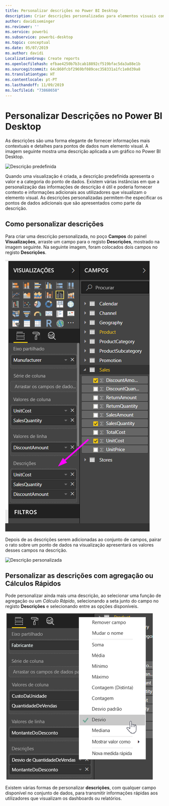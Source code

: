 ```yaml
---
title: Personalizar descrições no Power BI Desktop
description: Criar descrições personalizadas para elementos visuais com arrastar e largar
author: davidiseminger
ms.reviewer: ''
ms.service: powerbi
ms.subservice: powerbi-desktop
ms.topic: conceptual
ms.date: 05/07/2019
ms.author: davidi
LocalizationGroup: Create reports
ms.openlocfilehash: efbae4250b7b3cab18892cf519bfac5da3a88e1b
ms.sourcegitcommit: 64c860fcbf2969bf089cec358331a1fc1e0d39a8
ms.translationtype: HT
ms.contentlocale: pt-PT
ms.lasthandoff: 11/09/2019
ms.locfileid: "73868658"
---
```

# <a name="customizing-tooltips-in-power-bi-desktop"></a>Personalizar Descrições no Power BI Desktop
As descrições são uma forma elegante de fornecer informações mais contextuais e detalhes para pontos de dados num elemento visual. A imagem seguinte mostra uma descrição aplicada a um gráfico no Power BI Desktop.

![Descrição predefinida](media/desktop-custom-tooltips/custom-tooltips-1.png)

Quando uma visualização é criada, a descrição predefinida apresenta o valor e a categoria do ponto de dados. Existem várias instâncias em que a personalização das informações de descrição é útil e poderia fornecer contexto e informações adicionais aos utilizadores que visualizam o elemento visual. As descrições personalizadas permitem-lhe especificar os pontos de dados adicionais que são apresentados como parte da descrição.

## <a name="how-to-customize-tooltips"></a>Como personalizar descrições
Para criar uma descrição personalizada, no poço **Campos** do painel **Visualizações**, arraste um campo para o registo **Descrições**, mostrado na imagem seguinte. Na seguinte imagem, foram colocados dois campos no registo **Descrições**.

![Adicionar campos de descrição](media/desktop-custom-tooltips/custom-tooltips-2.png)

Depois de as descrições serem adicionadas ao conjunto de campos, pairar o rato sobre um ponto de dados na visualização apresentará os valores desses campos na descrição.

![Descrição personalizada](media/desktop-custom-tooltips/custom-tooltips-3.png)

## <a name="customizing-tooltips-with-aggregation-or-quick-calcs"></a>Personalizar as descrições com agregação ou Cálculos Rápidos
Pode personalizar ainda mais uma descrição, ao selecionar uma função de agregação ou um *Cálculo Rápido*, selecionando a seta junto do campo no registo **Descrições** e selecionando entre as opções disponíveis.

![Descrição com Cálculo Rápido](media/desktop-custom-tooltips/custom-tooltips-4.png)

Existem várias formas de personalizar **descrições**, com qualquer campo disponível no conjunto de dados, para transmitir informações rápidas aos utilizadores que visualizam os dashboards ou relatórios.

